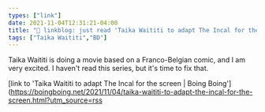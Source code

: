 ```yaml
---
types: ["link"]
date: 2021-11-04T12:31:21-04:00
title: "🔗 linkblog: just read 'Taika Waititi to adapt The Incal for the screen | Boing Boing'"
tags: ["Taika Waititi","BD"]
---
```

Taika Waititi is doing a movie based on a Franco-Belgian comic, and I am very excited. I haven't read this series, but it's time to fix that.
 
[link to 'Taika Waititi to adapt The Incal for the screen | Boing Boing'](https://boingboing.net/2021/11/04/taika-waititi-to-adapt-the-incal-for-the-screen.html?utm_source=rss
